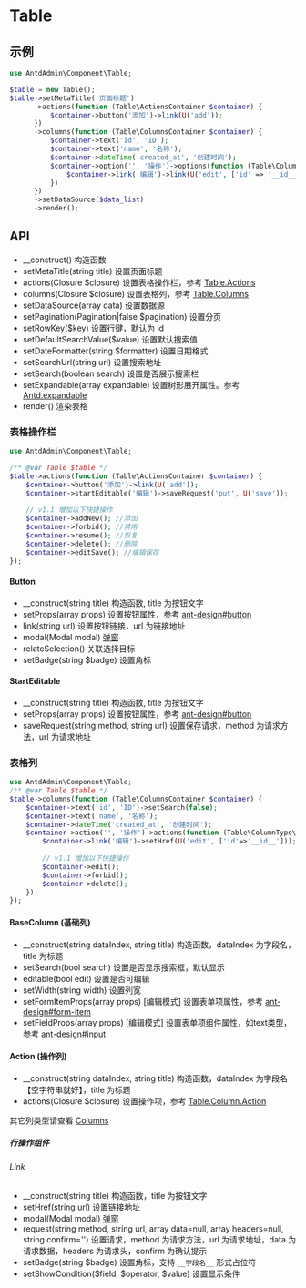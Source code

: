 # Table

## 示例

```php
use AntdAdmin\Component\Table;

$table = new Table();
$table->setMetaTitle('页面标题')
      ->actions(function (Table\ActionsContainer $container) {
          $container->button('添加')->link(U('add'));
      })
      ->columns(function (Table\ColumnsContainer $container) {
          $container->text('id', 'ID');
          $container->text('name', '名称');
          $container->dateTime('created_at', '创建时间');
          $container->option('', '操作')->options(function (Table\ColumnType\OptionsContainer $container) {
              $container->link('编辑')->link(U('edit', ['id' => '__id__']));          
          })
      })
      ->setDataSource($data_list)
      ->render();
```

## API

* __construct() 构造函数
* setMetaTitle(string title) 设置页面标题
* actions(Closure $closure) 设置表格操作栏，参考 [Table.Actions](#表格操作栏)
* columns(Closure $closure) 设置表格列，参考 [Table.Columns](#表格列)
* setDataSource(array data) 设置数据源
* setPagination(Pagination|false $pagination) 设置分页
* setRowKey($key) 设置行键，默认为 id
* setDefaultSearchValue($value) 设置默认搜索值
* setDateFormatter(string $formatter) 设置日期格式
* setSearchUrl(string url) 设置搜索地址
* setSearch(boolean search) 设置是否展示搜索栏
* setExpandable(array expandable)
  设置树形展开属性。参考 [Antd.expandable](https://ant.design/components/table-cn#expandable)
* render() 渲染表格

### 表格操作栏

```php
use AntdAdmin\Component\Table;

/** @var Table $table */
$table->actions(function (Table\ActionsContainer $container) {
    $container->button('添加')->link(U('add'));
    $container->startEditable('编辑')->saveRequest('put', U('save'));
    
    // v1.1 增加以下快捷操作
    $container->addNew(); //添加
    $container->forbid(); //禁用
    $container->resume(); //恢复
    $container->delete(); //删除
    $container->editSave(); //编辑保存
});
```

#### Button

* __construct(string title) 构造函数, title 为按钮文字
* setProps(array props) 设置按钮属性，参考 [ant-design#button](https://ant.design/components/button-cn#api)
* link(string url) 设置按钮链接，url 为链接地址
* modal(Modal modal) [弹窗](./Modal.md)
* relateSelection() 关联选择目标
* setBadge(string $badge) 设置角标

#### StartEditable

* __construct(string title) 构造函数, title 为按钮文字
* setProps(array props) 设置按钮属性，参考 [ant-design#button](https://ant.design/components/button-cn#api)
* saveRequest(string method, string url) 设置保存请求，method 为请求方法，url 为请求地址

### 表格列

```php
use AntdAdmin\Component\Table;
/** @var Table $table */
$table->columns(function (Table\ColumnsContainer $container) {
    $container->text('id', 'ID')->setSearch(false);
    $container->text('name', '名称');
    $container->dateTime('created_at', '创建时间');
    $container->action('', '操作')->actions(function (Table\ColumnType\ActionsContainer $container){
        $container->link('编辑')->setHref(U('edit', ['id'=>'__id__']));
        
        // v1.1 增加以下快捷操作
        $container->edit();
        $container->forbid();
        $container->delete();
    });
});
```

#### BaseColumn (基础列)

* __construct(string dataIndex, string title) 构造函数，dataIndex 为字段名，title 为标题
* setSearch(bool search) 设置是否显示搜索框，默认显示
* editable(bool edit) 设置是否可编辑
* setWidth(string width) 设置列宽
* setFormItemProps(array props) \[编辑模式]
  设置表单项属性，参考 [ant-design#form-item](https://ant.design/components/form-cn/#formitem)
* setFieldProps(array props) \[编辑模式]
  设置表单项组件属性，如text类型，参考 [ant-design#input](https://ant.design/components/input-cn/#api)

#### Action (操作列)

* __construct(string dataIndex, string title) 构造函数，dataIndex 为字段名【空字符串就好】，title 为标题
* actions(Closure $closure) 设置操作项，参考 [Table.Column.Action](#行操作组件)

其它列类型请查看 [Columns](./Columns.md)

##### 行操作组件

###### Link

* __construct(string title) 构造函数，title 为按钮文字
* setHref(string url) 设置链接地址
* modal(Modal modal) [弹窗](./Modal.md)
* request(string method, string url, array data=null, array headers=null, string confirm='') 设置请求，method 为请求方法，url
  为请求地址，data 为请求数据，headers 为请求头，confirm 为确认提示
* setBadge(string $badge) 设置角标，支持 `__字段名__` 形式占位符
* setShowCondition($field, $operator, $value) 设置显示条件
